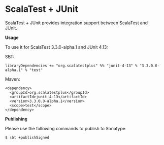 # ScalaTest + JUnit
ScalaTest + JUnit provides integration support between ScalaTest and JUnit.

**Usage**

To use it for ScalaTest 3.3.0-alpha.1 and JUnit 4.13: 

SBT: 

```
libraryDependencies += "org.scalatestplus" %% "junit-4-13" % "3.3.0.0-alpha.1" % "test"
```

Maven: 

```
<dependency>
  <groupId>org.scalatestplus</groupId>
  <artifactId>junit-4-13</artifactId>
  <version>3.3.0.0-alpha.1</version>
  <scope>test</scope>
</dependency>
```

**Publishing**

Please use the following commands to publish to Sonatype: 

```
$ sbt +publishSigned
```
